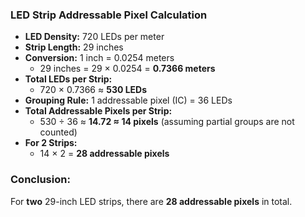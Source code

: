 ### LED Strip Addressable Pixel Calculation

- **LED Density:** 720 LEDs per meter
- **Strip Length:** 29 inches
- **Conversion:** 1 inch = 0.0254 meters
  - 29 inches = 29 × 0.0254 = **0.7366 meters**
- **Total LEDs per Strip:**
  - 720 × 0.7366 ≈ **530 LEDs**
- **Grouping Rule:** 1 addressable pixel (IC) = 36 LEDs
- **Total Addressable Pixels per Strip:**
  - 530 ÷ 36 ≈ **14.72 ≈ 14 pixels** (assuming partial groups are not counted)
- **For 2 Strips:**
  - 14 × 2 = **28 addressable pixels**

### Conclusion:
For **two** 29-inch LED strips, there are **28 addressable pixels** in total.
